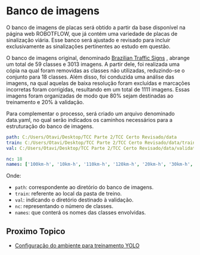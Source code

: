 # Banco de imagens
  
O banco de imagens de placas será obtido a partir da base disponível na página web ROBOTFLOW, que já contém uma variedade de placas de sinalização viária. Esse banco será ajustado e revisado para incluir exclusivamente as sinalizações pertinentes ao estudo em questão.

O banco de imagens original, denominado [Brazilian Traffic Signs](https://app.roboflow.com/otavio-bwqzl/brazilian-traffic-signs-hnifq-xmcu2/browse?queryText=&pageSize=50&startingIndex=0&browseQuery=true) , abrange um total de 59 classes e 3013 imagens. A partir dele, foi realizada uma cópia na qual foram removidas as classes não utilizadas, reduzindo-se o conjunto para 18 classes. Além disso, foi conduzida uma análise das imagens, na qual aquelas de baixa resolução foram excluídas e marcações incorretas foram corrigidas, resultando em um total de 1111 imagens. Essas imagens foram organizadas de modo que 80% sejam destinadas ao treinamento e 20% à validação.

Para complementar o processo, será criado um arquivo denominado data.yaml, no qual serão indicados os caminhos necessários para a estruturação do banco de imagens.

```yaml
path: C:/Users/Otavi/Desktop/TCC Parte 2/TCC Certo Revisado/data
train: C:/Users/Otavi/Desktop/TCC Parte 2/TCC Certo Revisado/data/train/images
val: C:/Users/Otavi/Desktop/TCC Parte 2/TCC Certo Revisado/data/validation/images

nc: 18
names: ['100km-h', '10km-h', '110km-h', '120km-h', '20km-h', '30km-h', '40km-h', '50km-h', '60km-h', '70km-h', '80km-h', '90km-h', 'Estacionamento', 'Lombada', 'Pare', 'Proibido Estacionar', 'Proibido Parar e Estacionar', 'Rotatoria']
```

Onde:
- `path`: correspondente ao diretório do banco de imagens.
- `train`: referente ao local da pasta de treino.
- `val`: indicando o diretório destinado à validação.
- `nc`: representando o número de classes.
- `names`: que conterá os nomes das classes envolvidas.

## Proximo Topico

- [Configuração do ambiente para treinamento YOLO](./docs/configuracao_do_ambiente_para_treinamento_yolo.md)
